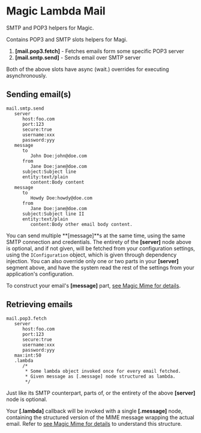 
# Magic Lambda Mail

 SMTP and POP3 helpers for Magic.

 Contains POP3 and SMTP slots helpers for Magi.

1. **[mail.pop3.fetch]** - Fetches emails form some specific POP3 server
2. **[mail.smtp.send]** - Sends email over SMTP server

Both of the above slots have async (wait.) overrides for executing asynchronously.

## Sending email(s)

```
mail.smtp.send
   server
      host:foo.com
      port:123
      secure:true
      username:xxx
      password:yyy
   message
      to
         John Doe:john@doe.com
      from
         Jane Doe:jane@doe.com
      subject:Subject line
      entity:text/plain
         content:Body content
   message
      to
         Howdy Doe:howdy@doe.com
      from
         Jane Doe:jane@doe.com
      subject:Subject line II
      entity:text/plain
         content:Body other email body content.
```

You can send multiple **[message]**s at the same time, using the same SMTP connection and credentials.
The entirety of the **[server]** node above is optional, and if not given, will be fetched from your
configuration settings, using the `IConfiguration` object, which is given through dependency injection.
You can also override only one or two parts in your **[server]** segment above, and have the system
read the rest of the settings from your application's configuration.

To construct your email's **[message]** part, [see Magic Mime for details](https://github.com/polterguy/magic.lambda.mime).

## Retrieving emails

```
mail.pop3.fetch
   server
      host:foo.com
      port:123
      secure:true
      username:xxx
      password:yyy
   max:int:50
   .lambda
      /*
       * Some lambda object invoked once for every email fetched.
       * Given message as [.message] node structured as lambda.
       */
```

Just like its SMTP counterpart, parts of, or the entirety of the above **[server]** node is optional.

Your **[.lambda]** callback will be invoked with a single **[.message]** node, containing the
structured version of the MIME message wrapping the actual email. Refer to
[see Magic Mime for details](https://github.com/polterguy/magic.lambda.mime) to understand this
structure.
